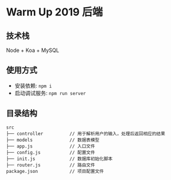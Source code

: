 # Warm Up 2019 后端

## 技术栈
Node + Koa + MySQL

## 使用方式

- 安装依赖: `npm i`
- 启动调试服务: `npm run server`

## 目录结构

```
src
├── controller          // 用于解析用户的输入，处理后返回相应的结果
├── models              // 数据表模型
├── app.js              // 入口文件
├── config.js           // 配置文件
├── init.js             // 数据库初始化脚本
├── router.js           // 路由文件
package.json            // 项目配置文件
```